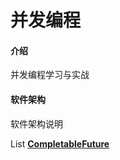 # 并发编程

#### 介绍
并发编程学习与实战

#### 软件架构
软件架构说明

List
    [ **CompletableFuture** ](https://gitee.com/steakliu/concurrent-programming/blob/master/CompletableFuture)